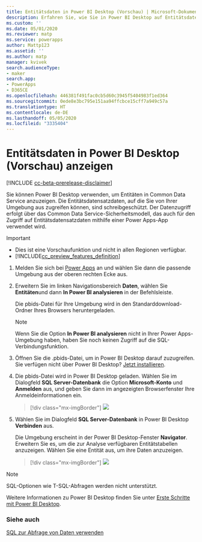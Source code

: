 ```yaml
---
title: Entitätsdaten in Power BI Desktop (Vorschau) | Microsoft-Dokumentation
description: Erfahren Sie, wie Sie in Power BI Desktop auf Entitätsdaten zugreifen und diese anzeigen können
ms.custom: ''
ms.date: 05/01/2020
ms.reviewer: matp
ms.service: powerapps
author: Mattp123
ms.assetid: ''
ms.author: matp
manager: kvivek
search.audienceType:
- maker
search.app:
- PowerApps
- D365CE
ms.openlocfilehash: 446381f491fac0cb5d60c3945f5404983f1ed364
ms.sourcegitcommit: 0ede8e3bc795e151aa94ffcbce15cff7a949c57a
ms.translationtype: HT
ms.contentlocale: de-DE
ms.lasthandoff: 05/05/2020
ms.locfileid: "3335404"
---
```

# <a name="view-entity-data-in-power-bi-desktop-preview"></a>Entitätsdaten in Power BI Desktop (Vorschau) anzeigen

[!INCLUDE [cc-beta-prerelease-disclaimer](../../includes/cc-beta-prerelease-disclaimer.md)]

Sie können Power BI Desktop verwenden, um Entitäten in Common Data Service anzuzeigen. Die Entitätsdatensatzdaten, auf die Sie von Ihrer Umgebung aus zugreifen können, sind schreibgeschützt. Der Datenzugriff erfolgt über das Common Data Service-Sicherheitsmodell, das auch für den Zugriff auf Entitätsdatensatzdaten mithilfe einer Power Apps-App verwendet wird.

> [!IMPORTANT]
> - Dies ist eine Vorschaufunktion und nicht in allen Regionen verfügbar.
> - [!INCLUDE[cc_preview_features_definition](../../includes/cc-preview-features-definition.md)]

1.  Melden Sie sich bei [Power Apps](https://make.powerapps.com/) an und wählen Sie dann die passende Umgebung aus der oberen rechten Ecke aus.

2.  Erweitern Sie im linken Navigationsbereich **Daten**, wählen Sie **Entitäten**und dann **In Power BI analysieren** in der Befehlsleiste.

    Die pbids-Datei für Ihre Umgebung wird in den Standarddownload-Ordner Ihres Browsers heruntergeladen.
    
    > [!NOTE]
    > Wenn Sie die Option **In Power BI analysieren** nicht in Ihrer Power Apps-Umgebung haben, haben Sie noch keinen Zugriff auf die SQL-Verbindungsfunktion.

3.  Öffnen Sie die .pbids-Datei, um in Power BI Desktop darauf zuzugreifen. Sie verfügen nicht über Power BI Desktop? [Jetzt installieren](https://powerbi.microsoft.com/downloads/).

4.  Die pbids-Datei wird in Power BI Desktop geladen. Wählen Sie im Dialogfeld **SQL Server-Datenbank** die Option **Microsoft-Konto** und **Anmelden** aus, und geben Sie dann im angezeigten Browserfenster Ihre Anmeldeinformationen ein.

    > [!div class="mx-imgBorder"] 
    > ![](media/power-bi-environment-signin.png)

5.  Wählen Sie im Dialogfeld **SQL Server-Datenbank** in Power BI Desktop **Verbinden** aus.

    Die Umgebung erscheint in der Power BI Desktop-Fenster **Navigator**. Erweitern Sie es, um die zur Analyse verfügbaren Entitätstabellen anzuzeigen. Wählen Sie eine Entität aus, um ihre Daten anzuzeigen.

    > [!div class="mx-imgBorder"] 
    > ![](media/entity-record-data-displayed.png)

> [!NOTE]
> SQL-Optionen wie T-SQL-Abfragen werden nicht unterstützt.

Weitere Informationen zu Power BI Desktop finden Sie unter [Erste Schritte mit Power BI Desktop](/power-bi/desktop-getting-started).

### <a name="see-also"></a>Siehe auch
[SQL zur Abfrage von Daten verwenden](../../developer/common-data-service/cds-sql-query.md)
